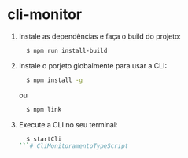 # cli-monitor

1. Instale as dependências e faça o build do projeto:
    ```bash
      $ npm run install-build
    ```

2. Instale o porjeto globalmente para usar a CLI:
    ```bash
      $ npm install -g
    ```
    ou
    ```bash
      $ npm link
    ```

3. Execute a CLI no seu terminal:
    ```bash
      $ startCli 
    ```# CliMonitoramentoTypeScript
